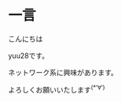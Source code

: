 <h1>一言</h1>
<p>こんにちは</p>
<p>yuu28です。</p>
<p>ネットワーク系に興味があります。</p>
<p>よろしくお願いいたします<sup>(*‘∀‘)</sup></p>
